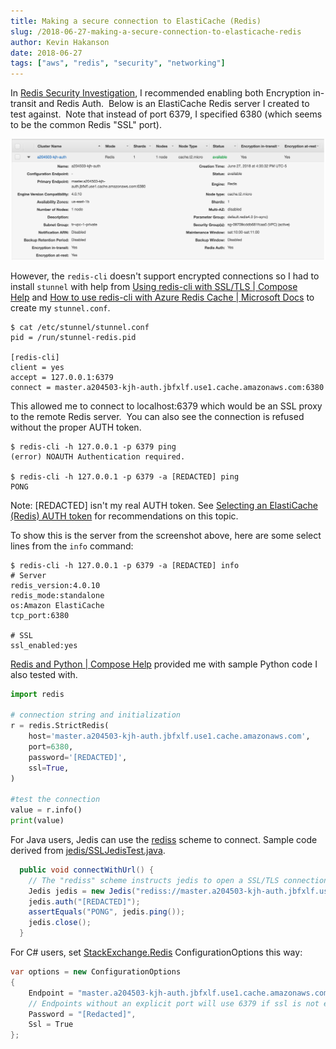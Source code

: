 ```yaml
---
title: Making a secure connection to ElastiCache (Redis)
slug: /2018-06-27-making-a-secure-connection-to-elasticache-redis
author: Kevin Hakanson
date: 2018-06-27
tags: ["aws", "redis", "security", "networking"]
---
```

In [Redis Security Investigation](../2018-06-22-redis-security-investigation), I recommended enabling both Encryption in-transit and Redis Auth.  Below is an ElastiCache Redis server I created to test against.  Note that instead of port 6379, I specified 6380 (which seems to be the common Redis "SSL" port).

![Redis Cluster Information](images/pastedImage_2.png)

However, the `redis-cli` doesn't support encrypted connections so I had to install `stunnel` with help from [Using redis-cli with SSL/TLS | Compose Help](https://help.compose.com/docs/redis-and-redis-cli#section-using-redis-cli-with-ssltls) and [How to use redis-cli with Azure Redis Cache | Microsoft Docs](https://docs.microsoft.com/en-us/azure/redis-cache/cache-how-to-redis-cli-tool) to create my `stunnel.conf`.

```console
$ cat /etc/stunnel/stunnel.conf
pid = /run/stunnel-redis.pid

[redis-cli]
client = yes
accept = 127.0.0.1:6379
connect = master.a204503-kjh-auth.jbfxlf.use1.cache.amazonaws.com:6380
```

This allowed me to connect to localhost:6379 which would be an SSL proxy to the remote Redis server.  You can also see the connection is refused without the proper AUTH token.

```console
$ redis-cli -h 127.0.0.1 -p 6379 ping
(error) NOAUTH Authentication required.

$ redis-cli -h 127.0.0.1 -p 6379 -a [REDACTED] ping
PONG
```

Note: \[REDACTED\] isn't my real AUTH token. See [Selecting an ElastiCache (Redis) AUTH token](../2018-06-27-selecting-an-elasticache-redis-auth-token) for recommendations on this topic.

To show this is the server from the screenshot above, here are some select lines from the `info` command:

```console
$ redis-cli -h 127.0.0.1 -p 6379 -a [REDACTED] info
# Server
redis_version:4.0.10
redis_mode:standalone
os:Amazon ElastiCache
tcp_port:6380

# SSL
ssl_enabled:yes
```

[Redis and Python | Compose Help](https://help.compose.com/docs/redis-and-python) provided me with sample Python code I also tested with.

```python
import redis

# connection string and initialization
r = redis.StrictRedis(
    host='master.a204503-kjh-auth.jbfxlf.use1.cache.amazonaws.com',
    port=6380,
    password='[REDACTED]',
    ssl=True,
)

#test the connection
value = r.info()
print(value)
```

For Java users, Jedis can use the [rediss](https://www.iana.org/assignments/uri-schemes/prov/rediss) scheme to connect. Sample code derived from [jedis/SSLJedisTest.java](https://github.com/xetorthio/jedis/blob/master/src/test/java/redis/clients/jedis/tests/SSLJedisTest.java).

```java
  public void connectWithUrl() {
    // The "rediss" scheme instructs jedis to open a SSL/TLS connection.
    Jedis jedis = new Jedis("rediss://master.a204503-kjh-auth.jbfxlf.use1.cache.amazonaws.com:6380");
    jedis.auth("[REDACTED]");
    assertEquals("PONG", jedis.ping());
    jedis.close();
  }
```

For C# users, set [StackExchange.Redis](https://stackexchange.github.io/StackExchange.Redis/Configuration.html) ConfigurationOptions this way:

```csharp
var options = new ConfigurationOptions
{
    Endpoint = "master.a204503-kjh-auth.jbfxlf.use1.cache.amazonaws.com",
    // Endpoints without an explicit port will use 6379 if ssl is not enabled, and 6380 if ssl is enabled
    Password = "[Redacted]",
    Ssl = True
};
```
